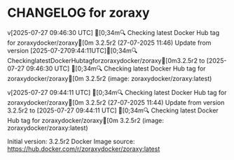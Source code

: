 CHANGELOG for zoraxy
===================
v[2025-07-27 09:46:30 UTC] [0;34m🔍 Checking latest Docker Hub tag for zoraxydocker/zoraxy[0m
3.2.5r2 (27-07-2025 11:46)
    Update from version [2025-07-2709:44:11UTC][0;34m🔍CheckinglatestDockerHubtagforzoraxydocker/zoraxy[0m3.2.5r2 to [2025-07-27 09:46:30 UTC] [0;34m🔍 Checking latest Docker Hub tag for zoraxydocker/zoraxy[0m
3.2.5r2 (image: zoraxydocker/zoraxy:latest)


v[2025-07-27 09:44:11 UTC] [0;34m🔍 Checking latest Docker Hub tag for zoraxydocker/zoraxy[0m
3.2.5r2 (27-07-2025 11:44)
    Update from version 3.2.5r2 to [2025-07-27 09:44:11 UTC] [0;34m🔍 Checking latest Docker Hub tag for zoraxydocker/zoraxy[0m
3.2.5r2 (image: zoraxydocker/zoraxy:latest)



Initial version: 3.2.5r2
Docker Image source: https://hub.docker.com/r/zoraxydocker/zoraxy:latest

